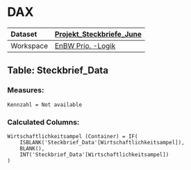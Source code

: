



# DAX

|Dataset|[Projekt_Steckbriefe_June](./../Projekt_Steckbriefe_June.md)|
| :--- | :--- |
|Workspace|[EnBW Prio. -Logik](../../Workspaces/EnBW-Prio.--Logik.md)|

## Table: Steckbrief_Data

### Measures:


```dax
Kennzahl = Not available
```


### Calculated Columns:


```dax
Wirtschaftlichkeitsampel (Container) = IF(
	ISBLANK('Steckbrief_Data'[Wirtschaftlichkeitsampel]),
	BLANK(),
	INT('Steckbrief_Data'[Wirtschaftlichkeitsampel])
)
```

